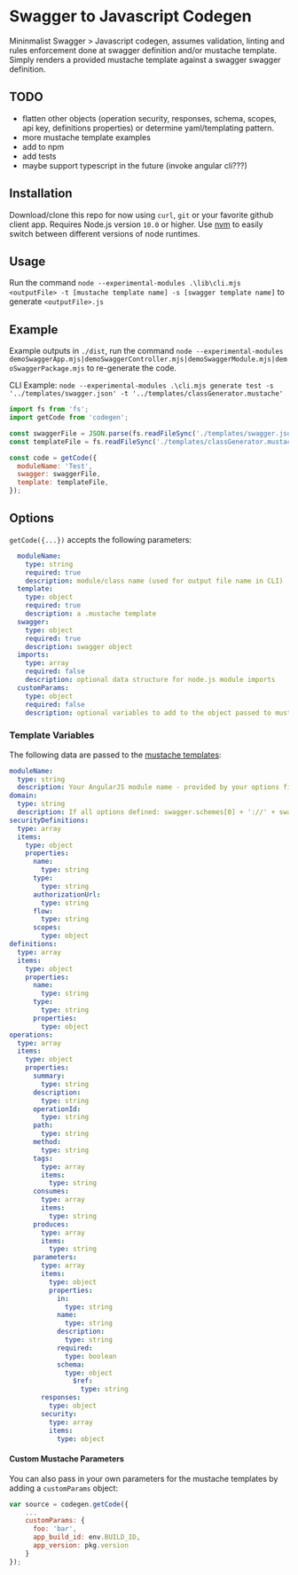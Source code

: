 # Swagger to Javascript Codegen
Mininmalist Swagger > Javascript codegen, assumes validation, linting and rules enforcement done at swagger definition and/or mustache template. Simply renders a provided mustache template against a swagger swagger definition.

## TODO
- flatten other objects (operation security, responses, schema, scopes, api key, definitions properties) or determine yaml/templating pattern.
- more mustache template examples
- add to npm
- add tests
- maybe support typescript in the future (invoke angular cli???)

## Installation
Download/clone this repo for now using `curl`, `git` or your favorite github client app. Requires Node.js version `10.0` or higher. Use [nvm](https://github.com/creationix/nvm) to easily switch between different versions of node runtimes.

## Usage

Run the command `node --experimental-modules .\lib\cli.mjs <outputFile> -t [mustache template name] -s [swagger template name]` to generate `<outputFile>.js`

## Example

Example outputs in `./dist`, run the command `node --experimental-modules demoSwaggerApp.mjs|demoSwaggerController.mjs|demoSwaggerModule.mjs|demoSwaggerPackage.mjs` to re-generate the code.

CLI Example: `node --experimental-modules .\cli.mjs generate test -s '../templates/swagger.json' -t '../templates/classGenerator.mustache'`

```javascript
import fs from 'fs';
import getCode from 'codegen';

const swaggerFile = JSON.parse(fs.readFileSync('./templates/swagger.json', 'utf-8'));
const templateFile = fs.readFileSync('./templates/classGenerator.mustache', 'utf-8');

const code = getCode({
  moduleName: 'Test',
  swagger: swaggerFile,
  template: templateFile,
});
```

## Options
`getCode({...})` accepts the following parameters:

```yaml
  moduleName:
    type: string
    required: true
    description: module/class name (used for output file name in CLI)
  template:
    type: object
    required: true
    description: a .mustache template
  swagger:
    type: object
    required: true
    description: swagger object
  imports:
    type: array
    required: false
    description: optional data structure for node.js module imports
  customParams:
    type: object
    required: false
    description: optional variables to add to the object passed to mustache
```

### Template Variables
The following data are passed to the [mustache templates](https://github.com/janl/mustache.js):

```yaml
moduleName:
  type: string
  description: Your AngularJS module name - provided by your options field
domain:
  type: string
  description: If all options defined: swagger.schemes[0] + '://' + swagger.host + swagger.basePath
securityDefinitions:
  type: array
  items:
    type: object
    properties:
      name:
        type: string
      type:
        type: string
      authorizationUrl:
        type: string
      flow:
        type: string
      scopes:
        type: object
definitions:
  type: array
  items:
    type: object
    properties:
      name:
        type: string
      type:
        type: string
      properties:
        type: object
operations:
  type: array
  items:
    type: object
    properties:
      summary:
        type: string
      description:
        type: string
      operationId:
        type: string
      path:
        type: string
      method:
        type: string
      tags:
        type: array
        items:
          type: string
      consumes:
        type: array
        items:
          type: string
      produces:
        type: array
        items:
          type: string
      parameters:
        type: array
        items:
          type: object
          properties:
            in:
              type: string
            name:
              type: string
            description:
              type: string
            required:
              type: boolean
            schema:
              type: object
                $ref:
                  type: string
        responses:
          type: object
        security:
          type: array
          items:
            type: object
```

#### Custom Mustache Parameters
You can also pass in your own parameters for the mustache templates by adding a `customParams` object:

```javascript
var source = codegen.getCode({
    ...
    customParams: {
      foo: 'bar',
      app_build_id: env.BUILD_ID,
      app_version: pkg.version
    }
});
```


